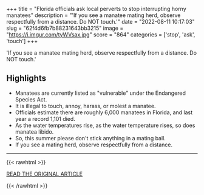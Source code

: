 +++
title = "Florida officials ask local perverts to stop interrupting horny manatees"
description = "'If you see a manatee mating herd, observe respectfully from a distance. Do NOT touch.'"
date = "2022-08-11 10:17:03"
slug = "62f4d6fb7b88231643bb3215"
image = "https://i.imgur.com/tyWVsax.jpg"
score = "864"
categories = ['stop', 'ask', 'touch']
+++

'If you see a manatee mating herd, observe respectfully from a distance. Do NOT touch.'

## Highlights

- Manatees are currently listed as "vulnerable" under the Endangered Species Act.
- It is illegal to touch, annoy, harass, or molest a manatee.
- Officials estimate there are roughly 6,000 manatees in Florida, and last year a record 1,101 died.
- As the water temperatures rise, as the water temperature rises, so does manatea libido.
- So, this summer please don't stick anything in a mating ball.
- If you see a mating herd, observe respectfully from a distance.

---

{{< rawhtml >}}
  <p class="article-category">
    <a target="_blank" href="https://www.cltampa.com/news/florida-officials-ask-local-perverts-to-stop-interrupting-horny-manatees-13946140">READ THE ORIGINAL ARTICLE</a>
  </p>
{{< /rawhtml >}}
